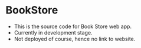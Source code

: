 # BookStore
* This is the source code for Book Store web app.
* Currently in development stage.
* Not deployed of course, hence no link to website.
